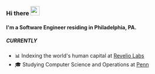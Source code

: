 ### Hi there <img src="https://media.giphy.com/media/hvRJCLFzcasrR4ia7z/giphy.gif" width="25px">

#### I'm a Software Engineer residing in Philadelphia, PA.

##### CURRENTLY

- 📊 Indexing the world's human capital at [Revelio Labs](https://www.reveliolabs.com/)
- 🎓 Studying Computer Science and Operations at [Penn](https://www.upenn.edu/)
